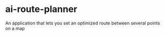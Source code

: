 # ai-route-planner
An application that lets you set an optimized route between several points on a map
